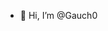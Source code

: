 - 👋 Hi, I’m @Gauch0
<!---
Gauch0/Gauch0 is a ✨ special ✨ repository because its `README.md` (this file) appears on your GitHub profile.
You can click the Preview link to take a look at your changes.
--->

